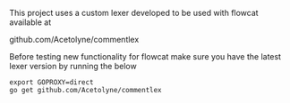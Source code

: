 This project uses a custom lexer developed to be used with flowcat available at 

github.com/Acetolyne/commentlex

Before testing new functionality for flowcat make sure you have the latest lexer version by running the below

	export GOPROXY=direct
	go get github.com/Acetolyne/commentlex



